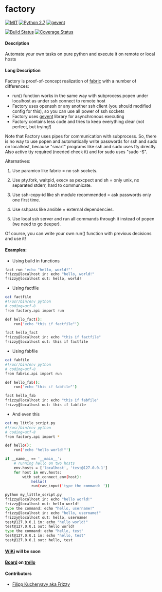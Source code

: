factory
=======
[![MIT](http://img.shields.io/badge/License-MIT-green.svg)](https://github.com/Friz-zy/factory/blob/master/LICENSE)  [![Python 2.7](http://img.shields.io/badge/Python-2.5--2.7-yellowgreen.svg)](https://www.python.org/)  [![gevent](http://img.shields.io/badge/Based-Gevent-yellow.svg)](https://pypi.python.org/pypi/gevent/1.0.1)

[![Build Status](https://travis-ci.org/Friz-zy/factory.svg?branch=master)](https://travis-ci.org/Friz-zy/factory) [![Coverage Status](https://img.shields.io/coveralls/Friz-zy/factory.svg)](https://coveralls.io/r/Friz-zy/factory)

#### Description
Automate your own tasks on pure python and execute it on remote or local hosts

#### Long Description
Factory is proof-of-concept realization of [fabric](https://github.com/fabric/fabric) with a number of differences:
* run() function works in the same way with subprocess.popen under localhost as under ssh connect to remote host
* Factory uses openssh or any another ssh client (you should modified config for this), so you can use all power of ssh sockets
* Factory uses [gevent](https://github.com/surfly/gevent) library for asynchronous executing
* Factory contains less code and tries to keep everything clear (not perfect, but trying!)

Note that Factory uses pipes for communication with subprocess.
So, there is no way to use popen and automatically write passwords for ssh and sudo on localhost,
because "smart" programs like ssh and sudo uses tty directly.
Also active tty required (needed check it) and for sudo uses "sudo -S".

Alternatives:

1) Use paramico like fabric = no ssh sockets.

2) Use pty.fork, waitpid, execv as pexcpect and sh = only unix, no separated stderr, hard to communicate.

3) Use ssh-copy-id like sh module recommended = ask passwords only one first time.

4) Use sshpass like ansible = external dependencies.

5) Use local ssh server and run all commands through it instead of popen (we need to go deeper).

Of course, you can write your own run() function with previous decisions and use it!

#### Examples:

* Using build in functions
```bash
fact run 'echo "hello, world!"'
frizzy@localhost in: echo "hello, world!"
frizzy@localhost out: hello, world!
```

* Using factfile
```bash
cat factfile
#!/usr/bin/env python
# coding=utf-8
from factory.api import run

def hello_fact():
    run('echo "this if factfile"')
```

```bash
fact hello_fact
frizzy@localhost in: echo "this if factfile"
frizzy@localhost out: this if factfile
```

* Using fabfile
```bash
cat fabfile 
#!/usr/bin/env python
# coding=utf-8
from fabric.api import run

def hello_fab():
    run('echo "this if fabfile"')
```

```bash
fact hello_fab
frizzy@localhost in: echo "this if fabfile"
frizzy@localhost out: this if fabfile
```

* And even this
```bash
cat my_little_script.py 
#!/usr/bin/env python
# coding=utf-8
from factory.api import *

def hello():
    run('echo "hello world!"')

if __name__ == '__main__':
    # running hello on two hosts
    env.hosts = ['localhost', 'test@127.0.0.1']
    for host in env.hosts:
        with set_connect_env(host):
            hello()
            run(raw_input('type the command: '))
```

```bash
python my_little_script.py 
frizzy@localhost in: echo "hello world!"
frizzy@localhost out: hello world!
type the command: echo "hello, username!"
frizzy@localhost in: echo "hello, username!"
frizzy@localhost out: hello, username!
test@127.0.0.1 in: echo "hello world!"
test@127.0.0.1 out: hello world!
type the command: echo "hello, test"             
test@127.0.0.1 in: echo "hello, test"
test@127.0.0.1 out: hello, test
```

#### [WiKi](https://github.com/Friz-zy/factory/wiki) will be soon

#### [Board](https://trello.com/b/TNRr7EbW/factory) on [trello](https://trello.com)

#### Contributors
* [Filipp Kucheryavy aka Frizzy](mailto:filipp.s.frizzy@gmail.com)
